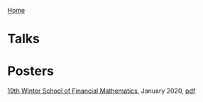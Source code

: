 [Home](index.md)

# Talks

# Posters  

[19th Winter School of Financial Mathematics](https://staff.fnwi.uva.nl/p.j.c.spreij/winterschool/winterschool.html), January 2020, [pdf](./Content/Posters/PosterWinterSchool202001.pdf)

